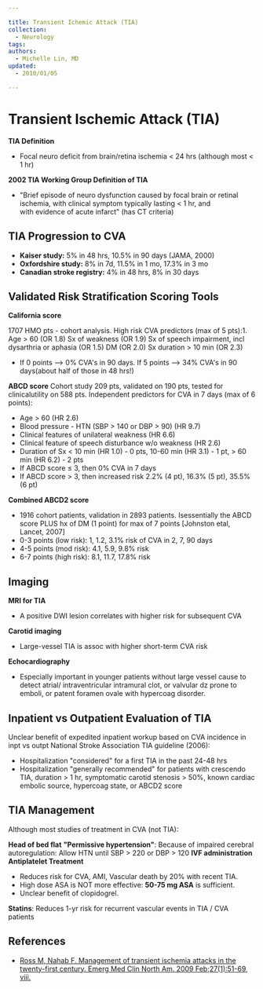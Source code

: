 ```yaml
---

title: Transient Ichemic Attack (TIA)
collection:
  - Neurology
tags:
authors:
  - Michelle Lin, MD
updated:
  - 2010/01/05

---
```



# Transient Ischemic Attack (TIA)

**TIA Definition**

-   Focal neuro deficit from brain/retina ischemia &lt; 24 hrs (although most &lt; 1 hr) 

**2002 TIA Working Group Definition of TIA**

-   "Brief episode of neuro dysfunction caused by focal brain or retinal ischemia, with clinical symptom typically lasting &lt; 1 hr, and with evidence of acute infarct" (has CT criteria)


## TIA Progression to CVA

-   **Kaiser study:** 5% in 48 hrs, 10.5% in 90 days (JAMA, 2000)
-   **Oxfordshire study:** 8% in 7d, 11.5% in 1 mo, 17.3% in 3 mo
-   **Canadian stroke registry:** 4% in 48 hrs, 8% in 30 days

## Validated Risk Stratification Scoring Tools

**California score**

1707 HMO pts - cohort analysis. High risk CVA predictors (max of 5 pts):1. Age &gt; 60 (OR 1.8)
Sx of weakness (OR 1.9)
Sx of speech impairment, incl dysarthria or aphasia (OR 1.5)
DM (OR 2.0)
Sx duration &gt; 10 min (OR 2.3)
-   If 0 points --&gt; 0% CVA's in 90 days. If 5 points --&gt; 34% CVA's in 90 days(about half of those in 48 hrs!) 

**ABCD score**
Cohort study 209 pts, validated on 190 pts, tested for clinicalutility on 588 pts. Independent predictors for CVA in 7 days (max of 6 points):

-   Age &gt; 60 (HR 2.6)
-   Blood pressure - HTN (SBP &gt; 140 or DBP &gt; 90) (HR 9.7)
-   Clinical features of unilateral weakness (HR 6.6)
-   Clinical feature of speech disturbance w/o weakness (HR 2.6)
-   Duration of Sx &lt; 10 min (HR 1.0) - 0 pts, 10-60 min (HR 3.1) - 1 pt, &gt; 60 min (HR 6.2) - 2 pts
-   If ABCD score ≤ 3, then 0% CVA in 7 days
-   If ABCD score &gt; 3, then increased risk 2.2% (4 pt), 16.3% (5 pt), 35.5% (6 pt) 

**Combined ABCD2 score**
-   1916 cohort patients, validation in 2893 patients. Isessentially the ABCD score PLUS hx of DM (1 point) for max of 7 points \[Johnston etal, Lancet, 2007\]
-   0-3 points (low risk): 1, 1.2, 3.1% risk of CVA in 2, 7, 90 days 
-   4-5 points (mod risk): 4.1, 5.9, 9.8% risk
-   6-7 points (high risk): 8.1, 11.7, 17.8% risk 

## Imaging

**MRI for TIA**

-   A positive DWI lesion correlates with higher risk for subsequent CVA 

**Carotid imaging**
-   Large-vessel TIA is assoc with higher short-term CVA risk

**Echocardiography**
-   Especially important in younger patients without large vessel cause to detect atrial/ intraventricular intramural clot, or valvular dz prone to emboli, or patent foramen ovale with hypercoag disorder.

## Inpatient vs Outpatient Evaluation of TIA 

Unclear benefit of expedited inpatient workup based on CVA incidence in inpt vs outpt
National Stroke Association TIA guideline (2006):
-   Hospitalization "considered" for a first TIA in the past 24-48 hrs 
-   Hospitalization "generally recommended" for patients with crescendo TIA, duration &gt; 1 hr, symptomatic carotid stenosis &gt; 50%, known cardiac embolic source, hypercoag state, or ABCD2 score 

<!-- -->

## TIA Management

Although most studies of treatment in CVA (not TIA): 

**Head of bed flat**
**"Permissive hypertension"**: Because of impaired cerebral autoregulation: Allow HTN until SBP &gt; 220 or DBP &gt; 120
**IVF administration**
**Antiplatelet Treatment**
-   Reduces risk for CVA, AMI, Vascular death by 20% with recent TIA. 
-   High dose ASA is NOT more effective: **50-75 mg ASA** is sufficient.
-   Unclear benefit of clopidogrel.

**Statins**: Reduces 1-yr risk for recurrent vascular events in TIA / CVA patients 

## References

-   [Ross M, Nahab F. Management of transient ischemia attacks in the twenty-first century. Emerg Med Clin North Am. 2009 Feb;27(1):51-69, viii.](http://www.ncbi.nlm.nih.gov/pubmed/?term=19218019)
